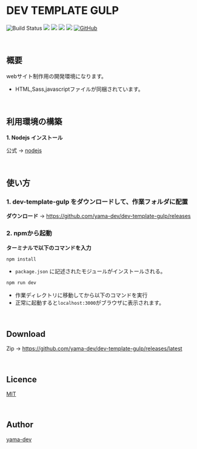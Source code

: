 # DEV TEMPLATE GULP

![Build Status](https://travis-ci.org/yama-dev/dev-template-gulp.svg?branch=master)
[![](https://img.shields.io/github/repo-size/yama-dev/dev-template-gulp.svg)](https://github.com/yama-dev/dev-template-gulp/releases/latest)
[![](https://img.shields.io/github/release/yama-dev/dev-template-gulp.svg)](https://github.com/yama-dev/dev-template-gulp/releases/latest)
![](https://img.shields.io/david/yama-dev/dev-template-gulp.svg)
![](https://img.shields.io/david/dev/yama-dev/dev-template-gulp.svg)
[![GitHub](https://img.shields.io/github/license/yama-dev/dev-template-gulp.svg)](https://github.com/yama-dev/dev-template-gulp/blob/master/LICENSE)

<br>

## 概要

webサイト制作用の開発環境になります。

- HTML,Sass,javascriptファイルが同梱されています。

<br>

## 利用環境の構築

__1. Nodejs インストール__

  公式 -> [nodejs](https://nodejs.org/ja/)

<br>

## 使い方

### 1. dev-template-gulp をダウンロードして、作業フォルダに配置

__ダウンロード__
  -> https://github.com/yama-dev/dev-template-gulp/releases

### 2. npmから起動

**ターミナルで以下のコマンドを入力**

``` bash
npm install
```

- `package.json` に記述されたモジュールがインストールされる。

``` bash
npm run dev
```

- 作業ディレクトリに移動してから以下のコマンドを実行
- 正常に起動すると`localhost:3000`がブラウザに表示されます。

<br>

## Download

Zip -> https://github.com/yama-dev/dev-template-gulp/releases/latest

<br>

## Licence

[MIT](https://mit-license.org/)

<br>

## Author

[yama-dev](https://github.com/yama-dev)

